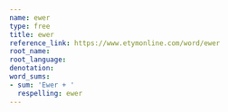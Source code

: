 ```yaml
---
name: ewer
type: free
title: ewer
reference_link: https://www.etymonline.com/word/ewer
root_name: 
root_language: 
denotation: 
word_sums:
- sum: 'Ewer + '
  respelling: ewer
---
```

